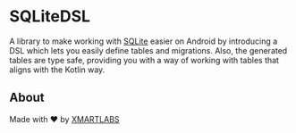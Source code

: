 # SQLiteDSL

A library to make working with [SQLite][sqlite] easier on Android by introducing a DSL which lets you easily define tables and migrations. Also, the generated tables are type safe, providing you with a way of working with tables that aligns with the Kotlin way.

## About
Made with ❤️ by [XMARTLABS](http://xmartlabs.com)

[sqlite]: https://www.sqlite.org/index.html
